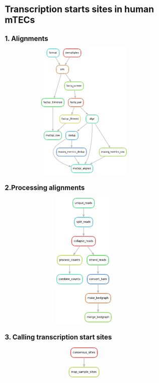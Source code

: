 # Transcription starts sites in human mTECs

## 1. Alignments

<p align="center">
<img
src="dag/alignment_dag.png" height="400">
</p>

## 2.Processing alignments

<p align="center">
<img
src="dag/processing_alignment_dag.png" height="400">
</p>

## 3. Calling transcription start sites

<p align="center">
<img
src="dag/tss_dag.png" height="100">
</p>
